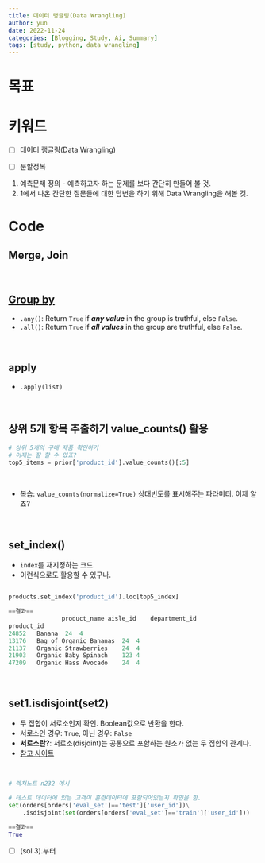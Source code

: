 ```yaml
---
title: 데이터 랭글링(Data Wrangling)
author: yun
date: 2022-11-24
categories: [Blogging, Study, Ai, Summary]
tags: [study, python, data wrangling]
---
```


# 목표


# 키워드
- [ ] 데이터 랭글링(Data Wrangling)
- [ ] 분할정복



1. 예측문제 정의 - 예측하고자 하는 문제를 보다 간단히 만들어 볼 것.
2. 1에서 나온 간단한 질문들에 대한 답변을 하기 위해 Data Wrangling을 해볼 것.




# Code
## Merge, Join

<br/>

## [Group by](https://pandas.pydata.org/pandas-docs/stable/reference/groupby.html#computations-descriptive-stats)
* `.any()`: Return `True` if ***any value*** in the group is truthful, else `False`.
* `.all()`: Return `True` if ***all values*** in the group are truthful, else `False`.

<br/>

## apply
* `.apply(list)`

<br/>

## 상위 5개 항목 추출하기 value_counts() 활용
```python
# 상위 5개의 구매 제품 확인하기
# 이제는 잘 할 수 있죠?
top5_items = prior['product_id'].value_counts()[:5]
```
<br/>

* 복습: `value_counts(normalize=True)` 상대빈도를 표시해주는 파라미터. 이제 알죠?

<br/>

## set_index()
* `index`를 재지정하는 코드.
* 이런식으로도 활용할 수 있구나.<br/>

```python

products.set_index('product_id').loc[top5_index]

==결과==
	           product_name	aisle_id	department_id
product_id			
24852	Banana	24	4
13176	Bag of Organic Bananas	24	4
21137	Organic Strawberries	24	4
21903	Organic Baby Spinach	123	4
47209	Organic Hass Avocado	24	4
```

<br/>

## set1.isdisjoint(set2)
* 두 집합이 서로소인지 확인. Boolean값으로 반환을 한다.
* 서로소인 경우: `True`, 아닌 경우: `False`
* **서로소란?**: 서로소(disjoint)는 공통으로 포함하는 원소가 없는 두 집합의 관계다.
* [참고 사이트](https://hongsusoo.github.io/python%20basic/grammar12/)
<br/>

```python
# 렉처노트 n232 예시

# 테스트 데이터에 있는 고객이 훈련데이터에 포함되어있는지 확인을 함.
set(orders[orders['eval_set']=='test']['user_id'])\
    .isdisjoint(set(orders[orders['eval_set']=='train']['user_id']))
    
==결과==
True
```


- [ ] (sol 3).부터 
                         
